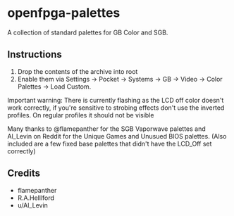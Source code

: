 # openfpga-palettes

A collection of standard palettes for GB Color and SGB.

## Instructions

1. Drop the contents of the archive into root
1. Enable them via Settings -> Pocket -> Systems -> GB -> Video -> Color Palettes -> Load Custom.

Important warning: There is currently flashing as the LCD off color doesn't work
correctly, if you're sensitive to strobing effects don't use the inverted profiles.
On regular profiles it should not be visible

Many thanks to @flamepanther for the SGB Vaporwave palettes and Al\_Levin on Reddit
for the Unique Games and Unusued BIOS palettes.
(Also included are a few fixed base palettes that didn't have the LCD\_Off set correctly)

## Credits

* flamepanther
* R.A.Helllford
* u/Al\_Levin
